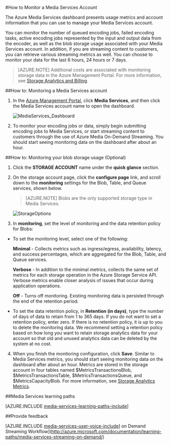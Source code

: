 <properties 
	pageTitle="Monitor a Media Services Account" 
	description="Describes how to configure monitoring for your Media Services account in Azure." 
	services="media-services" 
	documentationCenter="" 
	authors="juliako" 
	manager="dwrede" 
	editor=""/>

<tags
	ms.service="media-services"
	ms.date="02/03/2016"
	wacn.date=""/>

#<a id="monitormediaservicesaccount"></a>How to Monitor a Media Services Account

The Azure Media Services dashboard presents usage metrics and account information that you can use to manage your Media Services account.

You can monitor the number of queued encoding jobs, failed encoding tasks, active encoding jobs represented by the input and output data from the encoder, as well as the blob storage usage associated with your Media Services account. In addition, if you are streaming content to customers, you can retrieve various streaming metrics as well. You can choose to monitor your data for the last 6 hours, 24 hours or 7 days.
 
>[AZURE.NOTE] Additional costs are associated with monitoring storage data in the Azure Management Portal. For more information, see [Storage Analytics and Billing](https://msdn.microsoft.com/zh-cn/library/azure/hh360997.aspx).

##<a id="configuremonitoring"></a>How to: Monitoring a Media Services account

1. In the [Azure Management Portal](https://manage.windowsazure.cn/), click **Media Services**, and then click the Media Services account name to open the dashboard. 

	![MediaServices_Dashboard][dashboard]

2. To monitor your encoding jobs or data, simply begin submitting encoding jobs to Media Services, or start streaming content to customers through the use of Azure Media On-Demand Streaming. You should start seeing monitoring data on the dashboard after about an hour.

##<a id="configuringstorage"></a>How to: Monitoring your blob storage usage (Optional)
1. Click the **STORAGE ACCOUNT** name under the **quick glance** section.
2. On the storage account page, click the **configure page** link, and scroll down to the **monitoring** settings for the Blob, Table, and Queue services, shown below.

	>[AZURE.NOTE] Blobs are the only supported storage type in Media Services.

	![StorageOptions][storage_options_scoped]

3. In **monitoring**, set the level of monitoring and the data retention policy for Blobs:

-  To set the monitoring level, select one of the following:

      **Minimal** - Collects metrics such as ingress/egress, availability, latency, and success percentages, which are aggregated for the Blob, Table, and Queue services.

      **Verbose** - In addition to the minimal metrics, collects the same set of metrics for each storage operation in the Azure Storage Service API. Verbose metrics enable closer analysis of issues that occur during application operations. 

      **Off** - Turns off monitoring. Existing monitoring data is persisted through the end of the retention period.

- To set the data retention policy, in **Retention (in days)**, type the number of days of data to retain from 1 to 365 days. If you do not want to set a retention policy, enter zero. If there is no retention policy, it is up to you to delete the monitoring data. We recommend setting a retention policy based on how long you want to retain storage analytics data for your account so that old and unused analytics data can be deleted by the system at no cost.

4. When you finish the monitoring configuration, click **Save**.
Similar to Media Services metrics, you should start seeing monitoring data on the dashboard after about an hour.
Metrics are stored in the storage account in four tables named $MetricsTransactionsBlob, $MetricsTransactionsTable, $MetricsTransactionsQueue, and $MetricsCapacityBlob. For more information, see [Storage Analytics Metrics](https://msdn.microsoft.com/zh-cn/library/azure/hh343258.aspx).



##Media Services learning paths

[AZURE.INCLUDE [media-services-learning-paths-include](../includes/media-services-learning-paths-include.md)]

##Provide feedback

[AZURE.INCLUDE [media-services-user-voice-include](../includes/media-services-user-voice-include.md)]
on Demand Streaming Workflow](http://azure.microsoft.com/documentation/learning-paths/media-services-streaming-on-demand/)


<!-- Images -->
[dashboard]: ./media/media-services-monitor-services-account/media-services-dashboard.png
[storage_options_scoped]: ./media/media-services-monitor-services-account/storagemonitoringoptions_scoped.png

 
